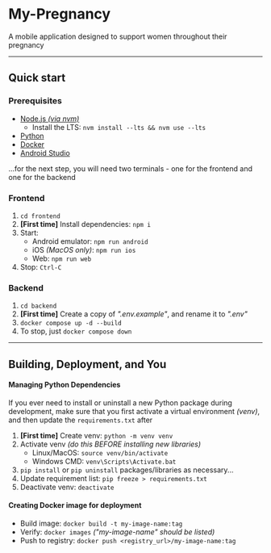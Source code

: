 # My-Pregnancy

A mobile application designed to support women throughout their pregnancy

---

## Quick start

### Prerequisites

- [Node.js _(via nvm)_](https://nodejs.org/en/download)
  - Install the LTS: `nvm install --lts && nvm use --lts`
- [Python](https://www.python.org/downloads/)
- [Docker](https://www.docker.com/)
- [Android Studio](https://developer.android.com/studio)

...for the next step, you will need two terminals - one for the frontend and one for the backend

### Frontend

1. `cd frontend`
2. **[First time]** Install dependencies: `npm i`
3. Start:
   - Android emulator: `npm run android`
   - iOS _(MacOS only)_: `npm run ios`
   - Web: `npm run web`
4. Stop: `Ctrl-C`

### Backend

1. `cd backend`
2. **[First time]** Create a copy of _".env.example"_, and rename it to _".env"_
3. `docker compose up -d --build`
4. To stop, just `docker compose down`

---

## Building, Deployment, and You

#### Managing Python Dependencies

If you ever need to install or uninstall a new Python package during development, make sure that you first activate a virtual environment _(venv)_, and then update the `requirements.txt` after

1. **[First time]** Create venv: `python -m venv venv`
2. Activate venv _(do this BEFORE installing new libraries)_
   - Linux/MacOS: `source venv/bin/activate`
   - Windows CMD: `venv\Scripts\Activate.bat`
3. `pip install` or `pip uninstall` packages/libraries as necessary...
4. Update requirement list: `pip freeze > requirements.txt`
5. Deactivate venv: `deactivate`

#### Creating Docker image for deployment

- Build image: `docker build -t my-image-name:tag`
- Verify: `docker images` _("my-image-name" should be listed)_
- Push to registry: `docker push <registry_url>/my-image-name:tag`
